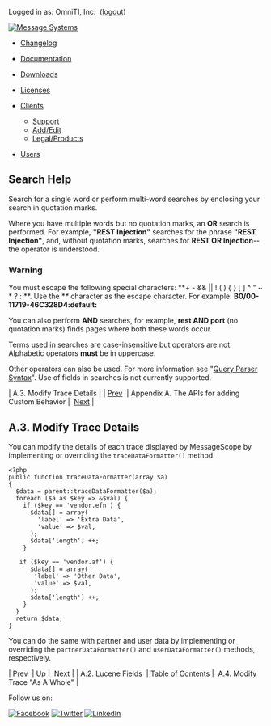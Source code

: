 Logged in as: OmniTI, Inc.  ([logout](https://support.messagesystems.com/logout.php))

[![Message Systems](https://support.messagesystems.com/images/ms-white205.png)](https://support.messagesystems.com/start.php) 

*   [Changelog](https://support.messagesystems.com/start.php?show=changelog)
*   [Documentation](https://support.messagesystems.com/docs/)
*   [Downloads](https://support.messagesystems.com/start.php)

*   [Licenses](https://support.messagesystems.com/license_summary.php)
*   <a href="">Clients</a>
    *   [Support](https://support.messagesystems.com/cs.php)
    *   [Add/Edit](https://support.messagesystems.com/edit_client.php)
    *   [Legal/Products](https://support.messagesystems.com/edit_products.php)
*   [Users](https://support.messagesystems.com/edit_customer.php)

## Search Help

Search for a single word or perform multi-word searches by enclosing your search in quotation marks.

Where you have multiple words but no quotation marks, an **OR** search is performed. For example, **"REST Injection"** searches for the phrase **"REST Injection"**, and, without quotation marks, searches for **REST OR Injection**--the operator is understood.

### Warning

You must escape the following special characters: **+ - && || ! ( ) { } [ ] ^ " ~ * ? : \**. Use the **\** character as the escape character. For example: **B0/00-11719-46C328D4\:default\:**

You can also perform **AND** searches, for example, **rest AND port** (no quotation marks) finds pages where both these words occur.

Terms used in searches are case-insensitive but operators are not. Alphabetic operators **must** be in uppercase.

Other operators can also be used. For more information see "[Query Parser Syntax](https://lucene.apache.org/core/old_versioned_docs/versions/3_0_0/queryparsersyntax.html)". Use of fields in searches is not currently supported.

| A.3. Modify Trace Details |
| [Prev](msc.custom.behavior.lucene.php)  | Appendix A. The APIs for adding Custom Behavior |  [Next](msc.custom.behavior.trace.whole.php) |

## A.3. Modify Trace Details

You can modify the details of each trace displayed by MessageScope by implementing or overriding the `traceDataFormatter()` method.

```
<?php
public function traceDataFormatter(array $a)
{
  $data = parent::traceDataFormatter($a);
  foreach ($a as $key => &$val) {
    if ($key == 'vendor.efn') {
      $data[] = array(
        'label' => 'Extra Data',
        'value' => $val,
      );
      $data['length'] ++;
    }

   if ($key == 'vendor.af') {
      $data[] = array(
       'label' => 'Other Data',
       'value' => $val,
      );
      $data['length'] ++;
    }
  }
  return $data;
}
```

You can do the same with partner and user data by implementing or overriding the `partnerDataFormatter()` and `userDataFormatter()` methods, respectively.

| [Prev](msc.custom.behavior.lucene.php)  | [Up](msc.custom.behavior.php) |  [Next](msc.custom.behavior.trace.whole.php) |
| A.2. Lucene Fields  | [Table of Contents](index.php) |  A.4. Modify Trace "As A Whole" |

Follow us on:

[![Facebook](https://support.messagesystems.com/images/icon-facebook.png)](http://www.facebook.com/messagesystems) [![Twitter](https://support.messagesystems.com/images/icon-twitter.png)](http://twitter.com/#!/MessageSystems) [![LinkedIn](https://support.messagesystems.com/images/icon-linkedin.png)](http://www.linkedin.com/company/message-systems)